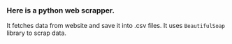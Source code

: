 ### Here is a python web scrapper.
It fetches data from website and save it into .csv files. It uses `BeautifulSoap` library to scrap data.
